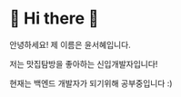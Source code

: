 <h1> 👋 Hi there 👋</h1>
<p> 안녕하세요! 제 이름은 윤서혜입니다.</p>
<p>저는 맛집탐방을 좋아하는 신입개발자입니다! </p>
<p>현재는 백엔드 개발자가 되기위해 공부중입니다 :)</p>

<!--
**yun-jam/yun-jam** is a ✨ _special_ ✨ repository because its `README.md` (this file) appears on your GitHub profile.

Here are some ideas to get you started:

- 🔭 I’m currently working on ...
- 🌱 I’m currently learning ...
- 👯 I’m looking to collaborate on ...
- 🤔 I’m looking for help with ...
- 💬 Ask me about ...
- 📫 How to reach me: ...
- 😄 Pronouns: ...
- ⚡ Fun fact: ...
-->
